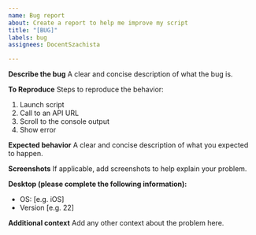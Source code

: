 ```yaml
---
name: Bug report
about: Create a report to help me improve my script
title: "[BUG]"
labels: bug
assignees: DocentSzachista

---
```


**Describe the bug**
A clear and concise description of what the bug is.

**To Reproduce**
Steps to reproduce the behavior:
1. Launch script 
2. Call to an API URL
3. Scroll to the console output 
4. Show error

**Expected behavior**
A clear and concise description of what you expected to happen.

**Screenshots**
If applicable, add screenshots to help explain your problem.

**Desktop (please complete the following information):**
 - OS: [e.g. iOS]
 - Version [e.g. 22]

**Additional context**
Add any other context about the problem here.

